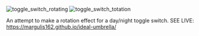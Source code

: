 
![toggle_switch_rotating](https://github.com/Margulis162/ideal-umbrella/assets/134349936/2cdd896b-8cac-4a5e-ab5f-9b6b63c8b4a2)
 ![toggle_switch_totation](https://github.com/Margulis162/ideal-umbrella/assets/134349936/9a1dc87a-f8a4-4ee1-aef2-da2eb3d061a0)


An attempt to make a rotation effect for a day/night toggle switch. 
SEE LIVE: https://margulis162.github.io/ideal-umbrella/
